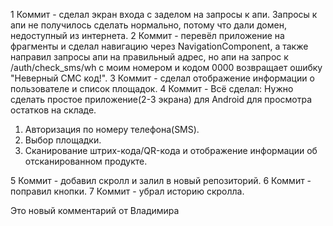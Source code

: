 1 Коммит - сделал экран входа с заделом на запросы к апи. Запросы к апи не получилось сделать нормально, потому что дали домен, недоступный из интернета.
2 Коммит - перевёл приложение на фрагменты и сделал навигацию через NavigationComponent, а также направил запросы апи на правильный адрес, но апи на запрос к /auth/check_sms/wh с моим номером и кодом 0000 возвращает ошибку "Неверный СМС код!".
3 Коммит - сделал отображение информации о пользователе и список площадок.
4 Коммит - Всё сделал:
Нужно сделать простое приложение(2-3 экрана) для Android для просмотра остатков на складе.
1. Авторизация по номеру телефона(SMS).
2. Выбор площадки.
3. Сканирование штрих-кода/QR-кода и отображение информации об отсканированном продукте.

5 Коммит - добавил скролл и залил в новый репозиторий.
6 Коммит - поправил кнопки.
7 Коммит - убрал историю скролла.


Это новый комментарий от Владимира
